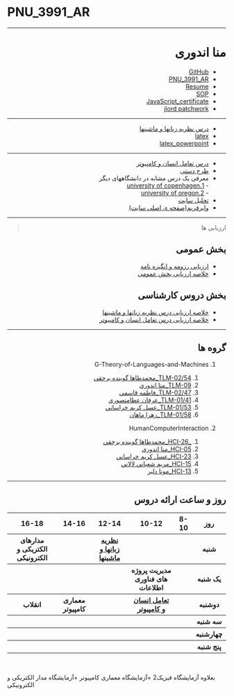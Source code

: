 # PNU_3991_AR
---------
<div dir="rtl">
     
# منا اندوری
- [GitHub](https://github.com/mona99a)
- [PNU_3991_AR](https://github.com/mona99a/PNU_3991_AR/tree/main)
- [Resume](https://mona99a.github.io/resume/)
- [SOP](https://mona99a.github.io/SOP/)
- [JavaScript_certificate](https://github.com/mona99a/PNU_3991_AR/blob/main/JavaScript_certificate/JavaScript_certificate.pdf)
- [jlord patchwork](https://github.com/mona99a/PNU_3991_AR/blob/main/jlord%20patchwork/patchwork.png)
---------
- [درس نظریه زبانها و ماشینها](https://github.com/mona99a/PNU_3991_AR/tree/main/Theory-of-Languages-and-Machines)
- [latex](https://github.com/mona99a/PNU_3991_AR/tree/main/latex)
- [latex_powerpoint](https://github.com/mona99a/PNU_3991_AR/tree/main/powerpoint)
---------
- [درس تعامل انسان و کامپیوتر](https://github.com/mona99a/PNU_3991_AR/blob/main/humanComputerInteraction/README.md)
- [طرح دستی](https://github.com/mona99a/PNU_3991_AR/blob/main/%D8%B7%D8%B1%D8%AD%20%D8%AF%D8%B3%D8%AA%DB%8C/%D8%B7%D8%B1%D8%AD%20%D8%AF%D8%B3%D8%AA%DB%8C%20%D8%A7%D8%B2%20%D8%B5%D9%81%D8%AD%D9%87%20%D8%A7%D8%B5%D9%84%DB%8C%20%DB%8C%DA%A9%20%D8%B3%D8%A7%DB%8C%D8%AA%20%D8%AE%D8%B1%DB%8C%D8%AF%20%D9%84%D8%A8%D8%A7%D8%B3.pdf)
- معرفی یک درس مشابه در دانشگاههای دیگر<br>
          - [1.university of copenhagen](https://studies.ku.dk/masters/computer-science/programme-structure/recommended_studytracks/hci/)<br>
          - [2.university of oregon](https://communications.uoregon.edu/content/wireframes)
- [تحلیل سایت](https://github.com/mona99a/PNU_3991_AR/blob/main/%D8%AA%D8%AD%D9%84%DB%8C%D9%84%20%D8%B3%D8%A7%DB%8C%D8%AA/%D8%AA%D8%AD%D9%84%DB%8C%D9%84%20%D8%B3%D8%A7%DB%8C%D8%AA.pdf)
- [وایرفریم(صفحه ی اصلی سایت)](https://github.com/mona99a/PNU_3991_AR/tree/main/wireframe)
---------
> ارزیابی ها

##  بخش عمومی
- [ارزیابی رزومه و انگیزه نامه](https://github.com/mona99a/PNU_3991_AR/blob/main/%D8%A7%D8%B1%D8%B2%DB%8C%D8%A7%D8%A8%DB%8C/%D8%A7%D8%B1%D8%B2%DB%8C%D8%A7%D8%A8%DB%8C%20%D8%B1%D8%B2%D9%88%D9%85%D9%87%20%D9%88%20%D8%A7%D9%86%DA%AF%DB%8C%D8%B2%D9%87%20%D9%86%D8%A7%D9%85%D9%87/_CV_CheckList_AR_3991.pdf)
- [خلاصه ارزیابی بخش عمومی](https://github.com/mona99a/PNU_3991_AR/blob/main/%D8%A7%D8%B1%D8%B2%DB%8C%D8%A7%D8%A8%DB%8C/%D8%AE%D9%84%D8%A7%D8%B5%D9%87%20%D8%A7%D8%B1%D8%B2%DB%8C%D8%A7%D8%A8%DB%8C%20%D8%A8%D8%AE%D8%B4%20%D8%B9%D9%85%D9%88%D9%85%DB%8C/_GeneralSection_CheckList_AR_3991.pdf)

##  بخش دروس کارشناسی
- [خلاصه ارزیابی درس نظریه زبانها و ماشینها](https://github.com/mona99a/PNU_3991_AR/blob/main/%D8%A7%D8%B1%D8%B2%DB%8C%D8%A7%D8%A8%DB%8C/%D8%AE%D9%84%D8%A7%D8%B5%D9%87%20%D8%A7%D8%B1%D8%B2%DB%8C%D8%A7%D8%A8%DB%8C%20%D8%AF%D8%B1%D8%B3%20%D9%86%D8%B8%D8%B1%DB%8C%D9%87%20%D8%B2%D8%A8%D8%A7%D9%86%D9%87%D8%A7%20%D9%88%20%D9%85%D8%A7%D8%B4%DB%8C%D9%86%D9%87%D8%A7/_Theory-of-Languages-and-Machines_CheckList_AR_3991.pdf)
- [خلاصه ارزیابی درس تعامل انسان و کامپیوتر](https://github.com/mona99a/PNU_3991_AR/blob/main/%D8%A7%D8%B1%D8%B2%DB%8C%D8%A7%D8%A8%DB%8C/%D8%AE%D9%84%D8%A7%D8%B5%D9%87%20%D8%A7%D8%B1%D8%B2%DB%8C%D8%A7%D8%A8%DB%8C%20%D8%AF%D8%B1%D8%B3%20%D8%AA%D8%B9%D8%A7%D9%85%D9%84%20%D8%A7%D9%86%D8%B3%D8%A7%D9%86%20%D9%88%20%DA%A9%D8%A7%D9%85%D9%BE%DB%8C%D9%88%D8%AA%D8%B1/_HumanComputerInteraction_CheckList_AR_3991.pdf)

------------------
## گروه ها
     
1. G-Theory-of-Languages-and-Machines
     1. [ TLM-02/54_محمدطاها گوينده برحقي](https://github.com/AliRazavi-edu/PNU_3991/tree/master/_BSc/Theory-of-Languages-and-Machines/_1115157_02/54_%D9%85%D8%AD%D9%85%D8%AF%D8%B7%D8%A7%D9%87%D8%A7%20%DA%AF%D9%88%D9%8A%D9%86%D8%AF%D9%87%20%D8%A8%D8%B1%D8%AD%D9%82%D9%8A)
     2. [ TLM-09_منا اندوري](https://github.com/AliRazavi-edu/PNU_3991/tree/master/_BSc/Theory-of-Languages-and-Machines/_1115157_01/09_%D9%85%D9%86%D8%A7%20%D8%A7%D9%86%D8%AF%D9%88%D8%B1%D9%8A)
     3. [ TLM-02/47_فاطمه قاسمي](https://github.com/AliRazavi-edu/PNU_3991/tree/master/_BSc/Theory-of-Languages-and-Machines/_1115157_02/47_%D9%81%D8%A7%D8%B7%D9%85%D9%87%20%D9%82%D8%A7%D8%B3%D9%85%D9%8A)
     4. [ TLM-01/41_عرفان عطامنصوري](https://github.com/AliRazavi-edu/PNU_3991/tree/master/_BSc/Theory-of-Languages-and-Machines/_1115157_01/41_%D8%B9%D8%B1%D9%81%D8%A7%D9%86%20%D8%B9%D8%B7%D8%A7%D9%85%D9%86%D8%B5%D9%88%D8%B1%D9%8A)
     5. [ TLM-01/53_عسل كريم خراساني](https://github.com/AliRazavi-edu/PNU_3991/tree/master/_BSc/Theory-of-Languages-and-Machines/_1115157_01/53_%D8%B9%D8%B3%D9%84%20%D9%83%D8%B1%D9%8A%D9%85%20%D8%AE%D8%B1%D8%A7%D8%B3%D8%A7%D9%86%D9%8A)
     6. [ TLM-01/58_زهرا ماهان](https://github.com/AliRazavi-edu/PNU_3991/tree/master/_BSc/Theory-of-Languages-and-Machines/_1115157_01/58_%D8%B2%D9%87%D8%B1%D8%A7%20%D9%85%D8%A7%D9%87%D8%A7%D9%86)
     
2. HumanComputerInteraction
     1. [_HCI-26_محمدطاها گوينده برحقي](https://github.com/AliRazavi-edu/PNU_3991/tree/master/_BSc/HumanComputerInteraction/1322108_01/26_%D9%85%D8%AD%D9%85%D8%AF%D8%B7%D8%A7%D9%87%D8%A7%20%DA%AF%D9%88%D9%8A%D9%86%D8%AF%D9%87%20%D8%A8%D8%B1%D8%AD%D9%82%D9%8A)
     2. [ HCI-05_منا اندوري](https://github.com/AliRazavi-edu/PNU_3991/tree/master/_BSc/HumanComputerInteraction/1322108_01/05_%D9%85%D9%86%D8%A7%20%D8%A7%D9%86%D8%AF%D9%88%D8%B1%D9%8A)
     3. [ HCI-23_عسل كريم خراساني](https://github.com/AliRazavi-edu/PNU_3991/tree/master/_BSc/HumanComputerInteraction/1322108_01/23_%D8%B9%D8%B3%D9%84%20%D9%83%D8%B1%D9%8A%D9%85%20%D8%AE%D8%B1%D8%A7%D8%B3%D8%A7%D9%86%D9%8A)
     4. [ HCI-15_مريم شعباني لالاني](https://github.com/AliRazavi-edu/PNU_3991/tree/master/_BSc/HumanComputerInteraction/1322108_01/15_%D9%85%D8%B1%D9%8A%D9%85%20%D8%B4%D8%B9%D8%A8%D8%A7%D9%86%D9%8A%20%D9%84%D8%A7%D9%84%D8%A7%D9%86%D9%8A)
     5. [ HCI-13_مونا دلير](https://github.com/AliRazavi-edu/PNU_3991/tree/master/_BSc/HumanComputerInteraction/1322108_01/13_%D9%85%D9%88%D9%86%D8%A7%20%D8%AF%D9%84%D9%8A%D8%B1)
------------------
## روز و ساعت ارائه دروس

</div>

<div dir="ltr">

<table style="width:100%">
<tr>
<th >16-18</th>
<th >14-16</th>
<th >12-14</th>
<th>10-12</th>
<th>8-10</th>
<th>روز</th>
</tr>
<tr>
<th >مدارهای الکتریکی و الکترونیکی</th>
<th ></th>
<th ><a href="https://github.com/AliRazavi-edu/PNU_3991/tree/master/_BSc/Theory-of-Languages-and-Machines/_1115157_01">نظریه زبانها و ماشینها</a></th>
<th></th>
<th></th>
<th>شنبه</th>
</tr>
<tr>
<th ></th>
<th ></th>
<th></th>
<th> مدیریت پروژه های فناوری اطلاعات </th>
<th ></th>
<th>یک شنبه</th>
</tr>
<tr>
<th >انقلاب</th>
<th > معماری کامپیوتر </th>
<th></th>
<th><a  href="https://github.com/AliRazavi-edu/PNU_3991/tree/master/_BSc/HumanComputerInteraction">تعامل انسان و کامپیوتر</a></th>
<th ></th>
<th>دوشنبه</th>
</tr>
<tr>
<th ></th>
<th ></th>
<th></th>
<th></th>
<th ></th>
<th>سه شنبه</th>
</tr>
<tr>
<th ></th>
<th ></th>
<th></th>
<th></th>
<th ></th>
<th>چهارشنبه</th>
</tr>
<tr>
<th ></th>
<th ></th>
<th ></th>
<th></th>
<th></th>
<th>پنج شنبه</th>
</tr>
</table>

</div>

<br>

بعلاوه آزمایشگاه فیزیک2 +آزمایشگاه معماری کامپیوتر +آزمایشگاه مدار الکتریکی و الکترونیکی

